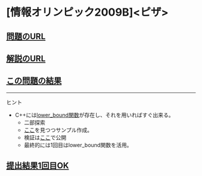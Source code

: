 # \[情報オリンピック2009B\]\<ピザ\>

## [問題のURL](https://atcoder.jp/contests/joi2009ho/tasks/joi2009ho_b)

## [解説のURL](https://drken1215.hatenablog.com/entry/2020/12/22/011600)

## [この問題の結果](https://atcoder.jp/contests/joi2009ho/submissions)

<!---- 「問題の結果の見方」
 PROBLEMS→問題番号一覧→回答者数→accepted＋言語をセレクトする 
 ---->

-----
ヒント
* C++には[lower_bound関数](https://cpprefjp.github.io/reference/algorithm/lower_bound.html)が存在し、それを用いればすぐ出来る。
    * 二部探索
    * [ここ](https://qiita.com/drken/items/97e37dd6143e33a64c8c)を見つつサンプル作成。
    * 検証は[ここ](https://github.com/happyhappyhappyhappy/sakura-cpp/tree/master/samples)で公開
    * 最終的には1回目はlower_bound関数を活用。

## [提出結果1回目OK](https://atcoder.jp/contests/joi2009ho/submissions/32469354)